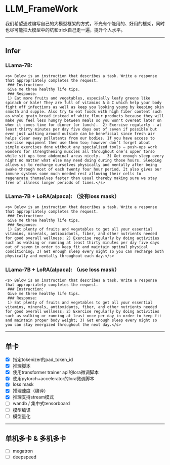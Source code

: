 # LLM_FrameWork

我们希望通过编写自己的大模型框架的方式，不光有个能用的、好用的框架，同时也尽可能把大模型中的坑和trick自己走一遍，提升个人水平。

-----------------------

## Infer
### LLama-7B:
```
<s> Below is an instruction that describes a task. Write a response that appropriately completes the request.
 ### Instruction:
 Give me three healthy life tips.
 ### Response:
 1) Eat more fruits and vegetables, especially leafy greens like spinach or kale! They are full of vitamins A & C which help your body fight off infections as well as keep you looking young by keeping skin smooth and supple. Also try to eat foods with high fiber content such as whole grain bread instead of white flour products because they will make you feel less hungry between meals so you won't overeat later on when it comes time for dinner (or lunch).  2) Exercise regularly - at least thirty minutes per day five days out of seven if possible but even just walking around outside can be beneficial since fresh air helps clear away pollutants from our bodies. If you have access to exercise equipment then use them too; however don’t forget about simple exercises done without any specialized tools – push-ups work wonders for strengthening muscles all throughout one’s upper torso while sit ups tone abdominal areas nicely.   3) Get enough sleep every night no matter what else may need doing during those hours. Sleeping allows us to recharge ourselves physically and mentally after being awake through most of each twenty four hour period. It also gives our immune systems some much needed rest allowing their cells to regenerate themselves faster than usual thereby making sure we stay free of illness longer periods of times.</s>
```

### LLama-7B + LoRA(alpaca): （没有loss mask）
```
<s> Below is an instruction that describes a task. Write a response that appropriately completes the request.
 ### Instruction:
 Give me three healthy life tips.
 ### Response:
 1) Eat plenty of fruits and vegetables to get all your essential vitamins, minerals, antioxidants, fiber, and other nutrients needed for good overall wellness; 2) Exercise regularly by doing activities such as walking or running at least thirty minutes per day five days out of seven in order to keep fit and maintain optimal physical conditioning; 3) Get enough sleep every night so you can recharge both physically and mentally throughout each day.</s>
```

### LLama-7B + LoRA(alpaca): （use loss mask）
```
<s> Below is an instruction that describes a task. Write a response that appropriately completes the request.
 ### Instruction:
 Give me three healthy life tips.
 ### Response:
 1) Eat plenty of fruits and vegetables to get all your essential vitamins, minerals, antioxidants, fiber, and other nutrients needed for good overall wellness; 2) Exercise regularly by doing activities such as walking or running at least once per day in order to keep fit and maintain proper body weight; 3) Get enough sleep every night so you can stay energized throughout the next day.</s>
```

-----------------------

## 单卡
- [x] 指定tokenizer的pad_token_id
- [x] 推理脚本
- [x] 使用transformer trainer api的lora微调脚本
- [x] 使用pytorch+accelerator的lora微调脚本
- [x] loss mask
- [x] 推理速度（编译）
- [x] 推理支持stream模式
- [ ] wandb / 集中式tensorboard
- [ ] 模型编译
- [ ] 模型量化

-----------------------

## 单机多卡 & 多机多卡
- [ ] megatron
- [ ] deepspeed
